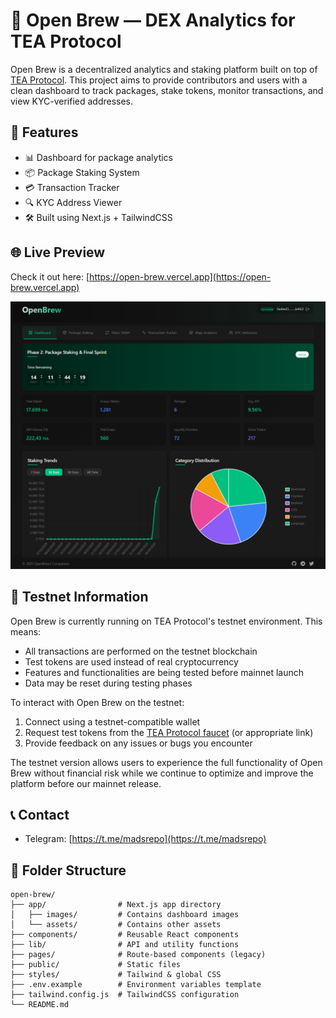 # 🧪 Open Brew — DEX Analytics for TEA Protocol

Open Brew is a decentralized analytics and staking platform built on top of [TEA Protocol](https://www.tea.xyz/). This project aims to provide contributors and users with a clean dashboard to track packages, stake tokens, monitor transactions, and view KYC-verified addresses.

## 🚀 Features

- 📊 Dashboard for package analytics
- 📦 Package Staking System
- 💳 Transaction Tracker
- 🔍 KYC Address Viewer
- 🛠️ Built using Next.js + TailwindCSS

## 🌐 Live Preview

Check it out here: [https://open-brew.vercel.app](https://open-brew.vercel.app)

![Open Brew Live Dashboard](app/assets/Dex.png)

## 🧪 Testnet Information

Open Brew is currently running on TEA Protocol's testnet environment. This means:

- All transactions are performed on the testnet blockchain
- Test tokens are used instead of real cryptocurrency
- Features and functionalities are being tested before mainnet launch
- Data may be reset during testing phases

To interact with Open Brew on the testnet:
1. Connect using a testnet-compatible wallet
2. Request test tokens from the [TEA Protocol faucet](https://faucet-sepolia.tea.xyz/#/) (or appropriate link)
3. Provide feedback on any issues or bugs you encounter

The testnet version allows users to experience the full functionality of Open Brew without financial risk while we continue to optimize and improve the platform before our mainnet release.

## 📞 Contact

- Telegram: [https://t.me/madsrepo](https://t.me/madsrepo)

## 📁 Folder Structure
```plaintext
open-brew/
├── app/                # Next.js app directory
│   ├── images/         # Contains dashboard images 
│   └── assets/         # Contains other assets
├── components/         # Reusable React components
├── lib/                # API and utility functions
├── pages/              # Route-based components (legacy)
├── public/             # Static files
├── styles/             # Tailwind & global CSS
├── .env.example        # Environment variables template
├── tailwind.config.js  # TailwindCSS configuration
└── README.md